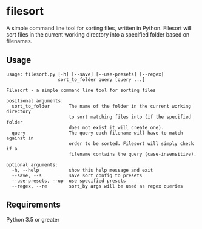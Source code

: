# filesort
A simple command line tool for sorting files, written in Python. Filesort will sort files in the current working directory into a specified folder based on filenames.

## Usage
```
usage: filesort.py [-h] [--save] [--use-presets] [--regex]
                   sort_to_folder query [query ...]

Filesort - a simple command line tool for sorting files

positional arguments:
  sort_to_folder       The name of the folder in the current working directory
                       to sort matching files into (if the specified folder
                       does not exist it will create one).
  query                The query each filename will have to match against in
                       order to be sorted. Filesort will simply check if a
                       filename contains the query (case-insensitive).

optional arguments:
  -h, --help           show this help message and exit
  --save, --s          save sort config to presets
  --use-presets, --up  use specified presets
  --regex, --re        sort_by args will be used as regex queries
```

## Requirements
Python 3.5 or greater
